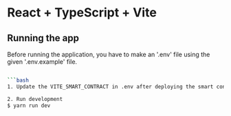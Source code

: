 # React + TypeScript + Vite

## Running the app

Before running the application, you have to make an '.env' file using the given '.env.example' file.

````bash

```bash
1. Update the VITE_SMART_CONTRACT in .env after deploying the smart contract to Kaleido.

2. Run development
$ yarn run dev

````